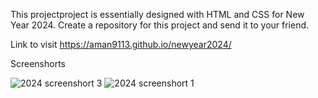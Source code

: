 This projectproject is essentially designed with HTML and CSS for New Year 2024. Create a repository for this project and send it to your friend.

Link to visit https://aman9113.github.io/newyear2024/

Screenshorts 

![2024 screenshort 3](https://github.com/aman9113/newyear2024/assets/92121302/bcd263a6-e2e8-4ecd-b073-c47cdd27485d)
![2024 screenshort 1](https://github.com/aman9113/newyear2024/assets/92121302/15d4f44d-645c-4422-bd6d-f0f0bfecb218)
